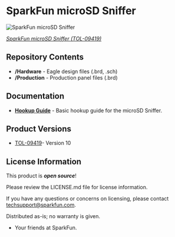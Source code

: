 SparkFun microSD Sniffer
=========================


![SparkFun microSD Sniffer](https://cdn.sparkfun.com//assets/parts/3/0/5/9/09419-01a.jpg)

[*SparkFun microSD Sniffer (TOL-09419)*](https://www.sparkfun.com/products/9419)


Repository Contents
-------------------
* **/Hardware** - Eagle design files (.brd, .sch)
* **/Production** - Production panel files (.brd)

Documentation
--------------
* **[Hookup Guide](https://learn.sparkfun.com/tutorials/microsd-sniffer-hookup-guide)** - Basic hookup guide for the microSD Sniffer.


Product Versions
----------------
* [TOL-09419](https://www.sparkfun.com/products/9419)- Version 10

License Information
-------------------

This product is _**open source**_! 

Please review the LICENSE.md file for license information. 

If you have any questions or concerns on licensing, please contact techsupport@sparkfun.com.

Distributed as-is; no warranty is given.

- Your friends at SparkFun.
